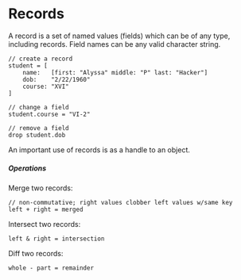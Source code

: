 # Records

A record is a set of named values (fields) which can be of any type, including records. Field names can be any valid character string.

	// create a record
	student = [
		name:	[first: "Alyssa" middle: "P" last: "Hacker"]
		dob:	"2/22/1960"
		course:	"XVI"
	]
	
	// change a field
	student.course = "VI-2"
	
	// remove a field
	drop student.dob
	
An important use of records is as a handle to an object.

##### Operations

Merge two records:

	// non-commutative; right values clobber left values w/same key
    left + right = merged
    
Intersect two records:

	left & right = intersection
	
Diff two records:

	whole - part = remainder